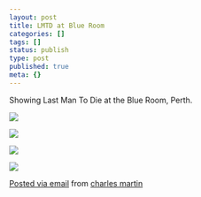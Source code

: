 ```yaml
---
layout: post
title: LMTD at Blue Room
categories: []
tags: []
status: publish
type: post
published: true
meta: {}
---
```


Showing Last Man To Die at the Blue Room, Perth.

![]({{site.baseurl}}/assets/posterous/charlesmartin/09/20100930-lmtdblueroom1.jpg)

![]({{site.baseurl}}/assets/posterous/charlesmartin/09/20100930-lmtdblueroom2.jpg)

![]({{site.baseurl}}/assets/posterous/charlesmartin/09/20100930-lmtdblueroom3.jpg)

![]({{site.baseurl}}/assets/posterous/charlesmartin/09/20100930-lmtdblueroom4.jpg)

[Posted via email](http://posterous.com)  from 
[charles martin](http://charlesmartin.posterous.com/lmtd-at-blue-room)
